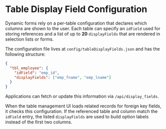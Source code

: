 # Table Display Field Configuration

Dynamic forms rely on a per-table configuration that declares which columns are shown to the user.  Each table can specify an `idField` used for storing references and a list of up to **20** `displayFields` that are rendered in selection lists or forms.

The configuration file lives at `config/tableDisplayFields.json` and has the following structure:

```json
{
  "tbl_employee": {
    "idField": "emp_id",
    "displayFields": ["emp_fname", "emp_lname"]
  }
}
```

Applications can fetch or update this information via `/api/display_fields`.

When the table management UI loads related records for foreign key fields,
it checks this configuration. If the referenced table and column match the
`idField` entry, the listed `displayFields` are used to build option labels
instead of the first two columns.

